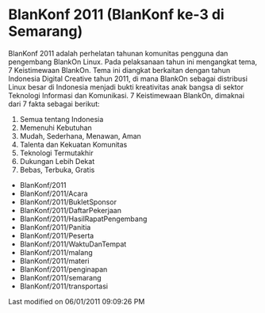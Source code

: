 # BlanKonf 2011 (BlanKonf ke-3 di Semarang)

BlanKonf 2011 adalah perhelatan tahunan komunitas pengguna dan pengembang
BlankOn Linux. Pada pelaksanaan tahun ini mengangkat tema, 7 Keistimewaan
BlankOn. Tema ini diangkat berkaitan dengan tahun Indonesia Digital Creative
tahun 2011, di mana BlankOn sebagai distribusi Linux besar di Indonesia menjadi
bukti kreativitas anak bangsa di sektor Teknologi Informasi dan Komunikasi.
7 Keistimewaan BlankOn, dimaknai dari 7 fakta sebagai berikut:

   1. Semua tentang Indonesia
   2. Memenuhi Kebutuhan
   3. Mudah, Sederhana, Menawan, Aman
   4. Talenta dan Kekuatan Komunitas
   5. Teknologi Termutakhir
   6. Dukungan Lebih Dekat
   7. Bebas, Terbuka, Gratis

  * BlanKonf/2011
  * BlanKonf/2011/Acara
  * BlanKonf/2011/BukletSponsor
  * BlanKonf/2011/DaftarPekerjaan
  * BlanKonf/2011/HasilRapatPengembang
  * BlanKonf/2011/Panitia
  * BlanKonf/2011/Peserta
  * BlanKonf/2011/WaktuDanTempat
  * BlanKonf/2011/malang
  * BlanKonf/2011/materi
  * BlanKonf/2011/penginapan
  * BlanKonf/2011/semarang
  * BlanKonf/2011/transportasi

Last modified on 06/01/2011 09:09:26 PM


